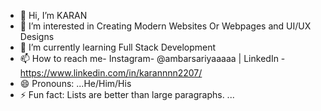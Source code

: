 
- 👋 Hi, I’m KARAN
- 👀 I’m interested in Creating Modern Websites Or Webpages and UI/UX Designs 
- 🌱 I’m currently learning Full Stack Development
- 📫 How to reach me-  Instagram- @ambarsariyaaaaa | LinkedIn - https://www.linkedin.com/in/karannnn2207/
- 😄 Pronouns: ...He/Him/His
- ⚡ Fun fact: Lists are better than large paragraphs. ...

<!---
karannnn2207/karannnn2207 is a ✨ special ✨ repository because its `README.md` (this file) appears on your GitHub profile.
You can click the Preview link to take a look at your changes.
--->

